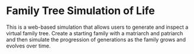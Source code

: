 # Family Tree Simulation of Life
This is a web-based simulation that allows users to generate and inspect a virtual family tree. Create a starting family with a matriarch and patriarch and then simulate the progression of generations as the family grows and evolves over time.